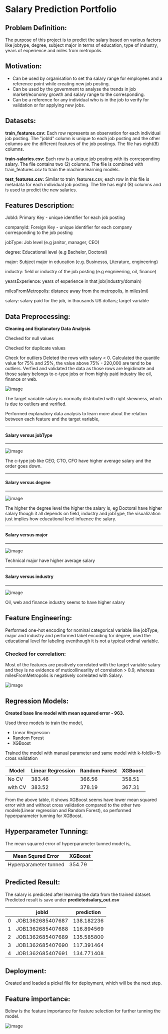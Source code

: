 # Salary Prediction Portfolio
## Problem Definition:
The purpose of this project is to predict the salary based on various factors like jobtype, degree, subject major in terms of education, type of industry, years of experience and miles from metropolis.

## Motivation:
 - Can be used by organisation to set tha salary range for employees and a reference point while creating new job posting.
 - Can be used by the government to analyse the trends in job market/economy growth and salary range to the corresponding.
 - Can be a reference for any individual who is in the job to verify for validation or for applying new jobs.

## Datasets:
**train_features.csv:** Each row represents an observation for each individual job posting. The "jobId" column is unique to each job posting and the other columns are the different features of the job postings. The file has eight(8) columns.

**train-salaries.csv:** Each row is a unique job posting with its corresponding salary. The file contains two (2) columns. The file is combined with train_features.csv to train the machine learning models.

**test_features.csv:** Similar to train_features.csv, each row in this file is metadata for each individual job posting. The file has eight (8) columns and is used to predict the new salaries.

## Features Description:

JobId: Primary Key - unique identifier for each job posting

companyId: Foreign Key - unique identifier for each company corresponding to the job posting

jobType: Job level (e.g janitor, manager, CEO)

degree: Educational level (e.g Bachelor, Doctoral)

major: Subject major in education (e.g. Businesss, Literature, engineering)

industry: field or industry of the job posting (e.g engnieering, oil, finance)

yearsExperience: years of experience in that job(industry/domain)

milesFromMetropolis: distance away from the metropolis, in miles(mi)

salary: salary paid for the job, in thousands US dollars; target variable

## Data Preprocessing:

**Cleaning and Explanatory Data Analysis**

Checked for null values

Checked for duplicate values

Check for outliers Deleted the rows with salary < 0. Calculated the quantile value for 75% and 25%, the value above 75% - 220,000 are tend to be outliers. Verfied and validated the data as those rows are legidimate and those salary belongs to c-type jobs or from highly paid industry like oil, finance or web.

![image](/images/salary_outliers_dist.png)

The target variable salary is normally distributed with right skewness, which is due to outliers and verified.

Performed explanatory data analysis to learn more about the relation between each feature and the target variable,

______________________
#### Salary versus jobType
____________________

![image](images/salary_vs_jobType.png)

The c-type job like CEO, CTO, CFO have higher average salary and the order goes down.

_________________
#### Salary versus degree
_________________________

![image](images/salary_vs_degree.png)

The higher the degree level the higher the salary is, eg Doctoral have higher salary though it all depends on field, industry and jobType, the visualization just implies how 
educational level infuence the salary.

__________________
#### Salary versus major
_______________________

![image](images/salary_vs_major.png)

Technical major have higher average salary

__________________________________
#### Salary versus industry
______________________

![image](images/salary_vs_industry.png)

Oil, web and finance industry seems to have higher salary

## Feature Engineering:

Performed one-hot encoding for nominal categorical variable like jobType, major and industry and performed label encoding for degree, used the educational level for labeling eventhough it is not a typical ordinal variable.

### Checked for correlation:

Most of the features are positively correlated with the target variable salary and they is no evidence of muticollinearlity of correlation > 0.9, whereas milesFromMetropolis is negatively correlated with Salary.

![image](images/corr.png)

## Regression Models:

__Created base line model with mean squared error - 963.__

Used three models to train the model,

 * Linear Regression
 * Random Forest
 * XGBoost

Trained the model with manual parameter and same model with k-fold(k=5) cross validation


  | Model   | Linear Regression  | Random Forest  | XGBoost  |
  | ----  | -------- | ---------- | ---------- |
  | No CV   |     383.46         |     366.56     |  358.51  |
  | with CV |     383.52         |     378.19     |  367.31  |
     

From the above table, it shows XGBoost seems have lower mean squared error with and without cross validation compared to the other two models(Linear regression and Random Forest), so performed hyperparameter tunning for XGBoost.

## Hyperparameter Tunning:

The mean squared error of hyperparameter tunned model is,

|   Mean Squred Error   | XGBoost |
| -------- | -------- |
| Hyperparameter tunned | 354.79  |

## Predicted Result:

The salary is predicted after learning the data from the trained dataset. Predicted result is save under **predictedsalary_out.csv**

|  | jobId | prediction |
|---|----- | ------- |
| 0 |	JOB1362685407687 |	138.182236 |
| 1	| JOB1362685407688 |	116.894569 |
| 2 |	JOB1362685407689	| 135.585800 |
| 3	| JOB1362685407690 |	117.391464 |
| 4	| JOB1362685407691 |	134.771408 |

## Deployment:

Created and loaded a pickel file for deployment, which will be the next step.

## Feature importance:

Below is the feature importance for feature selection for further tunning the model.

![image](images/feature_importance.png)



